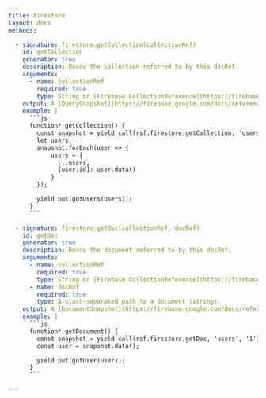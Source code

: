 ```yaml
---
title: Firestore
layout: docs
methods:

  - signature: firestore.getCollection(collectionRef)
    id: getCollection
    generator: true
    description: Reads the collection referred to by this docRef.
    arguments:
      - name: collectionRef
        required: true
        type: String or [Firebase CollectionReference](https://firebase.google.com/docs/reference/js/firebase.firestore.CollectionReference)
    output: A [QuerySnapshot](https://firebase.google.com/docs/reference/js/firebase.firestore.QuerySnapshot)
    example: |
      ```js
      function* getCollection() {
        const snapshot = yield call(rsf.firestore.getCollection, 'users');
        let users;
        snapshot.forEach(user => {
            users = {
              ...users,
              [user.id]: user.data()
            }
        });

        yield put(gotUsers(users));
      }
      ```

  - signature: firestore.getDoc(collectionRef, docRef)
    id: getDoc
    generator: true
    description: Reads the document referred to by this docRef.
    arguments:
      - name: collectionRef
        required: true
        type: String or [Firebase CollectionReference](https://firebase.google.com/docs/reference/js/firebase.firestore.CollectionReference)
      - name: docRef
        required: true
        type: A slash-separated path to a document (string).
    output: A [DocumentSnapshot](https://firebase.google.com/docs/reference/js/firebase.firestore.DocumentSnapshot)
    example: |
      ```js
      function* getDocument() {
        const snapshot = yield call(rsf.firestore.getDoc, 'users', '1');
        const user = snapshot.data();

        yield put(gotUser(user));
      }
      ```

---
```

